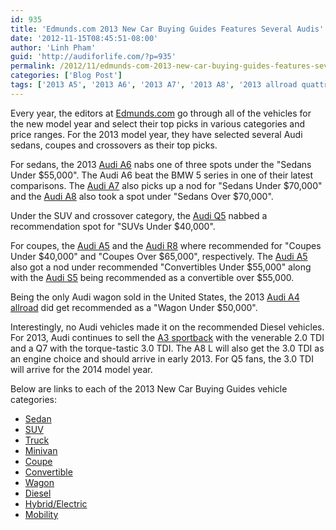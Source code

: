 ```yaml
---
id: 935
title: 'Edmunds.com 2013 New Car Buying Guides Features Several Audis'
date: '2012-11-15T08:45:51-08:00'
author: 'Linh Pham'
guid: 'http://audiforlife.com/?p=935'
permalink: /2012/11/edmunds-com-2013-new-car-buying-guides-features-several-audis/
categories: ['Blog Post']
tags: ['2013 A5', '2013 A6', '2013 A7', '2013 A8', '2013 allroad quattro', '2013 Model Year', '2013 Q5', '2013 R8', '2013 S5']
---
```


Every year, the editors at [Edmunds.com](http://www.edmunds.com) go through all of the vehicles for the new model year and select their top picks in various categories and price ranges. For the 2013 model year, they have selected several Audi sedans, coupes and crossovers as their top picks.

For sedans, the 2013 [Audi A6](http://models.audiusa.com/a6-sedan) nabs one of three spots under the "Sedans Under $55,000". The Audi A6 beat the BMW 5 series in one of their latest comparisons. The [Audi A7](http://models.audiusa.com/a7) also picks up a nod for "Sedans Under $70,000" and the [Audi A8](http://models.audiusa.com/a8) also took a spot under "Sedans Over $70,000".

Under the SUV and crossover category, the [Audi Q5](http://models.audiusa.com/q5) nabbed a recommendation spot for "SUVs Under $40,000".

For coupes, the [Audi A5](http://models.audiusa.com/a5-coupe) and the [Audi R8](http://models.audiusa.com/r8) where recommended for "Coupes Under $40,000" and "Coupes Over $65,000", respectively. The [Audi A5](http://models.audiusa.com/a5-cabriolet) also got a nod under recommended "Convertibles Under $55,000" along with the [Audi S5](http://models.audiusa.com/s5-cabriolet) being recommended as a convertible over $55,000.

Being the only Audi wagon sold in the United States, the 2013 [Audi A4 allroad](http://models.audiusa.com/allroad) did get recommended as a "Wagon Under $50,000".

Interestingly, no Audi vehicles made it on the recommended Diesel vehicles. For 2013, Audi continues to sell the [A3 sportback](http://models.audiusa.com/a3) with the venerable 2.0 TDI and a Q7 with the torque-tastic 3.0 TDI. The A8 L will also get the 3.0 TDI as an engine choice and should arrive in early 2013. For Q5 fans, the 3.0 TDI will arrive for the 2014 model year.

Below are links to each of the 2013 New Car Buying Guides vehicle categories:

* [Sedan](http://www.edmunds.com/sedan/2013/buying-guide.html)
* [SUV](http://www.edmunds.com/suv/2013/buying-guide.html)
* [Truck](http://www.edmunds.com/truck/2013/buying-guide.html)
* [Minivan](http://www.edmunds.com/minivan/2013/buying-guide.html)
* [Coupe](http://www.edmunds.com/coupe/2013/buying-guide.html)
* [Convertible](http://www.edmunds.com/convertible/2013/buying-guide.html)
* [Wagon](http://www.edmunds.com/wagon/2013/buying-guide.html)
* [Diesel](http://www.edmunds.com/diesel/2013/buying-guide.html)
* [Hybrid/Electric](http://www.edmunds.com/hybrid/2013/buying-guide.html)
* [Mobility](http://www.edmunds.com/mobility/2013/buying-guide.html)
